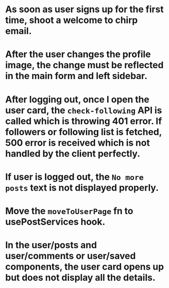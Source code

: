 # As soon as user signs up for the first time, shoot a welcome to chirp email.
# After the user changes the profile image, the change must be reflected in the main form and left sidebar.
# After logging out, once I open the user card, the `check-following` API is called which is throwing 401 error. If followers or following list is fetched, 500 error is received which is not handled by the client perfectly.
# If user is logged out, the `No more posts` text is not displayed properly.
# Move the `moveToUserPage` fn to usePostServices hook.
# In the user/posts and user/comments or user/saved components, the user card opens up but does not display all the details.